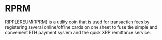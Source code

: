 # RPRM
RIPPLEREUM(RPRM) is a utility coin that is used for transaction fees by registering several online/offline cards on one sheet to fuse the simple and convenient ETH payment system and the quick XRP remittance service.
